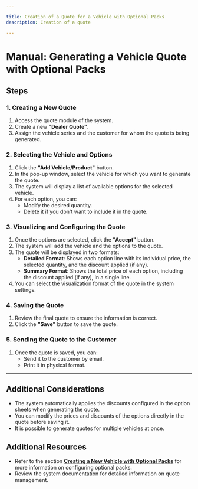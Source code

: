 ```yaml
---

title: Creation of a Quote for a Vehicle with Optional Packs  
description: Creation of a quote  

---
```


# Manual: Generating a Vehicle Quote with Optional Packs

## Steps

### 1. Creating a New Quote  
1. Access the quote module of the system.  
2. Create a new **"Dealer Quote"**.  
3. Assign the vehicle series and the customer for whom the quote is being generated.  

### 2. Selecting the Vehicle and Options  
1. Click the **"Add Vehicle/Product"** button.  
2. In the pop-up window, select the vehicle for which you want to generate the quote.  
3. The system will display a list of available options for the selected vehicle.  
4. For each option, you can:  
   - Modify the desired quantity.  
   - Delete it if you don't want to include it in the quote.  

### 3. Visualizing and Configuring the Quote  
1. Once the options are selected, click the **"Accept"** button.  
2. The system will add the vehicle and the options to the quote.  
3. The quote will be displayed in two formats:  
   - **Detailed Format**: Shows each option line with its individual price, the selected quantity, and the discount applied (if any).  
   - **Summary Format**: Shows the total price of each option, including the discount applied (if any), in a single line.  
4. You can select the visualization format of the quote in the system settings.  

### 4. Saving the Quote  
1. Review the final quote to ensure the information is correct.  
2. Click the **"Save"** button to save the quote.  

### 5. Sending the Quote to the Customer  
1. Once the quote is saved, you can:  
   - Send it to the customer by email.  
   - Print it in physical format.  

---

## Additional Considerations  
- The system automatically applies the discounts configured in the option sheets when generating the quote.  
- You can modify the prices and discounts of the options directly in the quote before saving it.  
- It is possible to generate quotes for multiple vehicles at once.  

## Additional Resources  
- Refer to the section **[Creating a New Vehicle with Optional Packs](http://localhost:4321/primerpresupuesto/pagina7/)** for more information on configuring optional packs.  
- Review the system documentation for detailed information on quote management.
